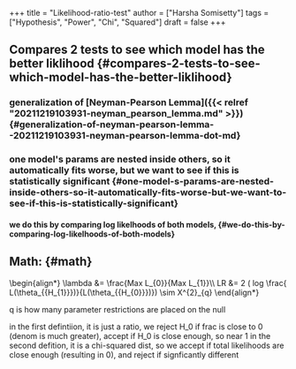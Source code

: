 +++
title = "Likelihood-ratio-test"
author = ["Harsha Somisetty"]
tags = ["Hypothesis", "Power", "Chi", "Squared"]
draft = false
+++

## Compares 2 tests to see which model has the better liklihood {#compares-2-tests-to-see-which-model-has-the-better-liklihood}


### generalization of [Neyman-Pearson Lemma]({{< relref "20211219103931-neyman_pearson_lemma.md" >}}) {#generalization-of-neyman-pearson-lemma--20211219103931-neyman-pearson-lemma-dot-md}


### one model's params are nested inside others, so it automatically fits worse, but we want to see if this is statistically significant {#one-model-s-params-are-nested-inside-others-so-it-automatically-fits-worse-but-we-want-to-see-if-this-is-statistically-significant}


#### we do this by comparing log likelhoods of both models, {#we-do-this-by-comparing-log-likelhoods-of-both-models}


## Math: {#math}

\begin{align\*}
\lambda &= \frac{Max L\_{0}}{Max L\_{1}}\\\\
LR &= 2 ( log \frac{ L(\theta\_{{H\_{1}}})}{L(\theta\_{{H\_{0}}})}) \sim X^{2}\_{q}
\end{align\*}

q is how many parameter restrictions are placed on the null

in the first defintiion, it is just a ratio, we reject H_0 if frac is close to 0 (denom is much greater), accept if H_0 is close enough, so near 1
in the second defition, it is a chi-squared dist, so we accept if total likelihoods are close enough (resulting in 0), and reject if signficantly different